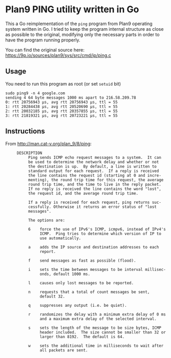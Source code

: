 # Plan9 PING utility written in Go

This a Go reimplementation of the `ping` program from Plan9 operating system written in Go.
I tried to keep the program internal structure as close as possible to the original, modifying only the necessary parts in order to have the program running properly.

You can find the original source here: https://9p.io/sources/plan9/sys/src/cmd/ip/ping.c

## Usage

You need to run this program as root (or set `setuid` bit)

```
sudo ping9 -n 4 google.com
sending 4 64 byte messages 1000 ms apart to 216.58.209.78
0: rtt 20756943 µs, avg rtt 20756943 µs, ttl = 55
1: rtt 20284438 µs, avg rtt 20520690 µs, ttl = 55
2: rtt 20032185 µs, avg rtt 20357855 µs, ttl = 55
3: rtt 21819321 µs, avg rtt 20723221 µs, ttl = 55
```

## Instructions

From http://man.cat-v.org/plan_9/8/ping:

```
     DESCRIPTION
          Ping sends ICMP echo request messages to a system.  It can
          be used to determine the network delay and whether or not
          the destination is up.  By default, a line is written to
          standard output for each request.  If a reply is received
          the line contains the request id (starting at 0 and incre-
          menting), the round trip time for this request, the average
          round trip time, and the time to live in the reply packet.
          If no reply is received the line contains the word "lost",
          the request id, and the average round trip time.

          If a reply is received for each request, ping returns suc-
          cessfully. Otherwise it returns an error status of "lost
          messages".

          The options are:

          6    force the use of IPv6's ICMP, icmpv6, instead of IPv4's
               ICMP.  Ping tries to determine which version of IP to
               use automatically.

          a    adds the IP source and destination addresses to each
               report.

          f    send messages as fast as possible (flood).

          i    sets the time between messages to be interval millisec-
               onds, default 1000 ms.

          l    causes only lost messages to be reported.

          n    requests that a total of count messages be sent,
               default 32.

          q    suppresses any output (i.e. be quiet).

          r    randomizes the delay with a minimum extra delay of 0 ms
               and a maximum extra delay of the selected interval.

          s    sets the length of the message to be size bytes, ICMP
               header included.  The size cannot be smaller than 32 or
               larger than 8192.  The default is 64.

          w    sets the additional time in milliseconds to wait after
               all packets are sent.
```
